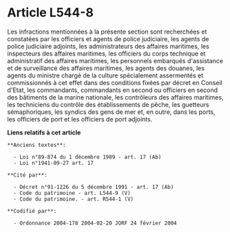 # Article L544-8

Les infractions mentionnées à la présente section sont recherchées et constatées par les officiers et agents de police
judiciaire, les agents de police judiciaire adjoints, les administrateurs des affaires maritimes, les inspecteurs des
affaires maritimes, les officiers du corps technique et administratif des affaires maritimes, les personnels embarqués
d'assistance et de surveillance des affaires maritimes, les agents des douanes, les agents du ministre chargé de la culture
spécialement assermentés et commissionnés à cet effet dans des conditions fixées par décret en Conseil d'Etat, les
commandants, commandants en second ou officiers en second des bâtiments de la marine nationale, les contrôleurs des affaires
maritimes, les techniciens du contrôle des établissements de pêche, les guetteurs sémaphoriques, les syndics des gens de mer
et, en outre, dans les ports, les officiers de port et les officiers de port adjoints.

**Liens relatifs à cet article**

	**Anciens textes**:

	  - Loi n°89-874 du 1 décembre 1989 - art. 17 (Ab)
	  - Loi n°1941-09-27 art. 17

	**Cité par**:

	  - Décret n°91-1226 du 5 décembre 1991 - art. 17 (Ab)
	  - Code du patrimoine - art. L544-9 (V)
	  - Code du patrimoine. - art. R544-1 (V)

	**Codifié par**:

	  - Ordonnance 2004-178 2004-02-20 JORF 24 février 2004
